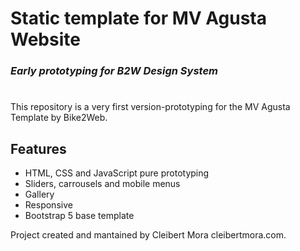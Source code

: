 # Static template for MV Agusta Website
### _Early prototyping for B2W Design System_
#
This repository is a very first version-prototyping for the MV Agusta Template by Bike2Web.

## Features

- HTML, CSS and JavaScript pure prototyping
-  Sliders, carrousels and mobile menus
-  Gallery
-  Responsive
-  Bootstrap 5  base template

Project created and mantained by Cleibert Mora cleibertmora.com.